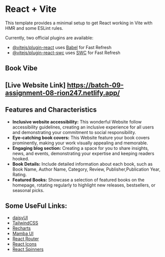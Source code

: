 # React + Vite

This template provides a minimal setup to get React working in Vite with HMR and some ESLint rules.

Currently, two official plugins are available:

- [@vitejs/plugin-react](https://github.com/vitejs/vite-plugin-react/blob/main/packages/plugin-react/README.md) uses [Babel](https://babeljs.io/) for Fast Refresh
- [@vitejs/plugin-react-swc](https://github.com/vitejs/vite-plugin-react-swc) uses [SWC](https://swc.rs/) for Fast Refresh

## Book Vibe
## [Live Website Link] https://batch-09-assignment-08-rion247.netlify.app/          

## Features and Characteristics
+ **Inclusive website accessibility:** This 
wonderful Website follow accessibility guidelines, creating an inclusive experience for all users and demonstrating your commitment to social responsibility.
+ **Eye-catching book covers:** This Website feature your book covers prominently, making your work visually appealing and memorable.
+ **Engaging blog section:** Creating a space for you to share insights, news, and events, demonstrating your expertise and keeping readers hooked.
+ **Book Details:** Include detailed information about each book, such as Book Name, Author Name, Category, Review, Publisher,Publication Year, Rating. 
+ **Featured Books:** Showcase a selection of featured books on the homepage, rotating regularly to highlight new releases, bestsellers, or seasonal picks. 

## Some UseFul Links:
+ [daisyUI](https://daisyui.com/)
+ [TailwindCSS](https://tailwindcss.com/)
+ [Recharts](https://recharts.org/en-US)
+ [Mamba UI](https://mambaui.com/components)
+ [React Router](https://reactrouter.com/en/main)
+ [React Icons](https://react-icons.github.io/react-icons/)
+ [React Spinners](https://www.davidhu.io/react-spinners/)